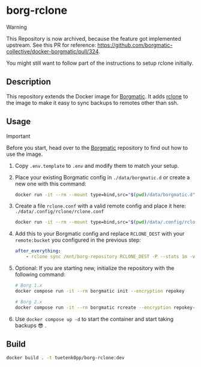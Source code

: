 # borg-rclone

> [!WARNING]
> This Repository is now archived, because the feature got implemented upstream. See this PR for reference: https://github.com/borgmatic-collective/docker-borgmatic/pull/324.
> 
> You might still want to follow part of the instructions to setup rclone initially.

## Description

This repository extends the Docker image for [Borgmatic](https://github.com/borgmatic-collective/docker-borgmatic).
It adds [rclone](https://rclone.org/) to the image to make it easy to sync backups to remotes other than ssh.

## Usage

> [!IMPORTANT]
> Before you start, head over to the [Borgmatic](https://github.com/borgmatic-collective/docker-borgmatic) repository to find out how to use the image.

1. Copy `.env.template` to `.env` and modify them to match your setup.
2. Place your existing Borgmatic config in `./data/borgmatic.d` or create a new one with this command:

   ```bash
   docker run -it --rm --mount type=bind,src="$(pwd)/data/borgmatic.d",target="/etc/borgmatic.d" ghcr.io/tuetenk0pp/borg-rclone bash -c "borgmatic config generate -d /etc/borgmatic.d/config.yaml"
   ```

3. Create a file `rclone.conf` with a valid remote config and place it here: `./data/.config/rclone/rclone.conf`

   ```bash
   docker run -it --rm --mount type=bind,src="$(pwd)/data/.config/rclone",target="/root/.config/rclone" ghcr.io/tuetenk0pp/borg-rclone bash -c "rclone config"
   ```

4. Add this to your Borgmatic config and replace `RCLONE_DEST` with your `remote:bucket` you configured in the previous step:

    ```yml
    after_everything:
        - rclone sync /mnt/borg-repository RCLONE_DEST -P --stats 1m -v 2>&1 && echo Completed actions.
    ```

5. Optional: If you are starting new, initialize the repository with the following command:

   ```bash
   # Borg 1.x
   docker compose run -it --rm borgmatic init --encryption repokey

   # Borg 2.x
   docker compose run -it --rm borgmatic rcreate --encryption repokey-aes-ocb
   ```

6. Use `docker compose up -d` to start the container and start taking backups :sunglasses: .

## Build

```bash
docker build . -t tuetenk0pp/borg-rclone:dev
```
